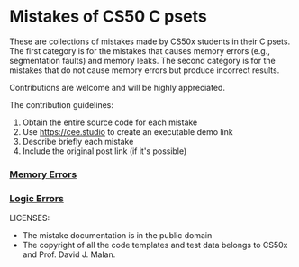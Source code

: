 # Mistakes of CS50 C psets

These are collections of mistakes made by CS50x students in their C
psets. The first category is for the mistakes that causes memory
errors (e.g., segmentation faults) and memory leaks. The second
category is for the mistakes that do not cause memory errors but
produce incorrect results.

Contributions are welcome and will be highly appreciated.

The contribution guidelines:

1. Obtain the entire source code for each mistake
2. Use https://cee.studio to create an executable demo link
3. Describe briefly each mistake
4. Include the original post link (if it's possible)

### [Memory Errors](memory-errors.md)

### [Logic Errors](logic-errors.md)


LICENSES:
 - The mistake documentation is in the public domain
 - The copyright of all the code templates and test data belongs to CS50x and Prof. David J. Malan.
